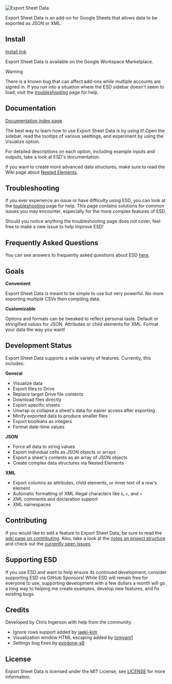 ![Export Sheet Data](images/esd_banner.png)

Export Sheet Data is an add-on for Google Sheets that allows data to be exported as JSON or XML.

Install
-------
[Install link](https://workspace.google.com/marketplace/app/export_sheet_data/903838927001)

Export Sheet Data is available on the Google Workspace Marketplace.

> [!WARNING]
> There is a known bug that can affect add-ons while multiple accounts are signed in. If you run into a situation where the ESD sidebar doesn't seem to load, visit the [troubleshooting](docs/troubleshooting.md) page for help.

Documentation
-------------
[Documentation index page](docs/index.md)

The best way to learn how to use Export Sheet Data is by using it! Open the sidebar, read the tooltips of various seettings, and experiment by using the Visualize option.

For detailed descriptions on each option, including example inputs and outputs, take a look at ESD's documentation.

If you want to create more advanced data structures, make sure to read the Wiki page about [Nested Elements](https://github.com/Synthoid/ExportSheetData/wiki/Nested-Elements).

Troubleshooting
---------------
If you ever experience an issue or have difficulty using ESD, you can look at the [toubleshooting](docs/troubleshooting.md) page for help. This page contains solutions for common issues you may encounter, especially for the more complex features of ESD.

Should you notice anything the troubleshooting page does not cover, feel free to make a new issue to help improve ESD!

Frequently Asked Questions
--------------------------
You can see answers to frequently asked questions about ESD [here](docs/faq.md).

Goals
-----
**Convenient**

Export Sheet Data is meant to be simple to use but very powerful. No more exporting multiple CSVs then compiling data.

**Customizable**

Options and formats can be tweaked to reflect personal taste. Default or stringified values for JSON. Attributes or child elements for XML. Format your data the way you want!

Development Status
------------------
Export Sheet Data supports a wide variety of features. Currently, this includes:

**General**
- Visualize data
- Export files to Drive
- Replace target Drive file contents
- Download files directly
- Export specific sheets
- Unwrap or collapse a sheet's data for easier access after exporting
- Minify exported data to produce smaller files
- Export booleans as integers
- Format date-time values

**JSON**
- Force all data to string values
- Export individual cells as JSON objects or arrays
- Export a sheet's contents as an array of JSON objects
- Create complex data structures via Nested Elements

**XML**
- Export columns as attributes, child elements, or inner text of a row's element
- Automatic formatting of XML illegal characters like `&`, `<`, and `>`
- XML comments and declaration support
- XML namespaces
 
Contributing
------------
If you would like to add a feature to Export Sheet Data, be sure to read the [wiki page on contributing](https://github.com/Synthoid/ExportSheetData/wiki/Contributing). Also, take a look at the [notes on project structure](https://github.com/Synthoid/ExportSheetData/wiki/Project-Structure) and check out the [currently open issues](https://github.com/Synthoid/ExportSheetData/issues).

Supporting ESD
--------------
If you use ESD and want to help ensure its continued development, consider supporting ESD via GitHub Sponsors! While ESD will remain free for everyone to use, supporting development with a few dollars a month will go a long way to helping me create examples, develop new features, and fix existing bugs.

Credits
-------
Developed by Chris Ingerson with help from the community.

- Ignore rows support added by [jaeki-kim](https://github.com/jaeki-kim)
- Visualization window HTML escaping added by [tomyam1](https://github.com/tomyam1)
- Settings bug fixes by [pvirdone-s8](https://github.com/pvirdone-s8)

License
-------
Export Sheet Data is licensed under the MIT License, see [LICENSE](https://github.com/Synthoid/ExportSheetData/blob/master/LICENSE) for more information.
